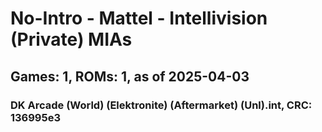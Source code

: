 # No-Intro - Mattel - Intellivision (Private) MIAs
## Games: 1, ROMs: 1, as of 2025-04-03

### DK Arcade (World) (Elektronite) (Aftermarket) (Unl).int, CRC: 136995e3
